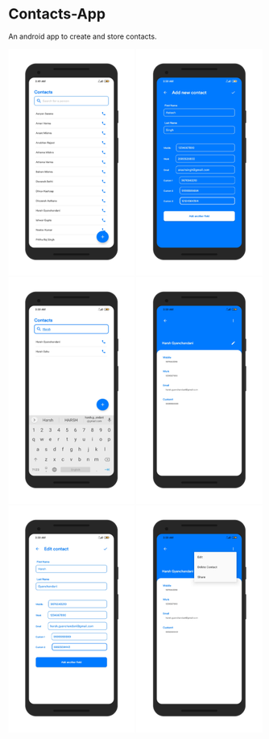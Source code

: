# Contacts-App
An android app to create and store contacts.
<br>
<br>
<img src="https://github.com/harshh3010/Contacts-App/blob/master/AppScreenshots/MainActivity.png" width="250px" >
<img src="https://github.com/harshh3010/Contacts-App/blob/master/AppScreenshots/AddContactActivity.png" width="250px">
<img src="https://github.com/harshh3010/Contacts-App/blob/master/AppScreenshots/SearchBar.png" width="250px">
<img src="https://github.com/harshh3010/Contacts-App/blob/master/AppScreenshots/ContactActivity.png" width="250px">
<img src="https://github.com/harshh3010/Contacts-App/blob/master/AppScreenshots/EditContactActivity.png" width="250px">
<img src="https://github.com/harshh3010/Contacts-App/blob/master/AppScreenshots/OptionsMenu.png" width="250px">
